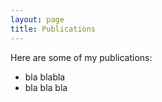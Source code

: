 ```yaml
---
layout: page
title: Publications
---
```


Here are some of my publications:
* bla blabla
* bla bla bla
